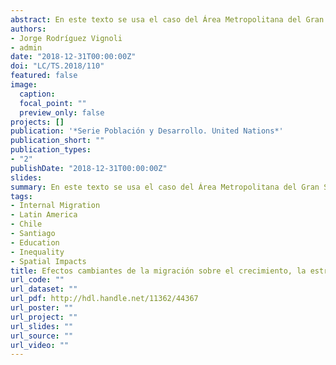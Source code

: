 ```yaml
---
abstract: En este texto se usa el caso del Área Metropolitana del Gran Santiago (AMGS), capital de Chile, para evaluar empíricamente el efecto de la de la migración interna, incluyendo la intrametropolitana, sobre algunas transformaciones metropolitanas. Los resultados, obtenidos mediante procedimientos novedosos, sugieren que la migración ha contribuido a diversificar socioeducativamente a la periferia y ha sido decisiva para la emergencia de núcleos de alta educación en zonas históricamente desaventajadas de la periferia, para los cuales se ha acuñado la voz “periferia elitizada”. Pese a lo anterior, la migración interna no ha tenido un efecto reductor de la segregación residencial, porque ha tendido a recortar la proporción de población de alta educación en el pericentro y, en cambio, ha contribuido a aumentar esta proporción en la zona oriente, que ya era la de mayor educación. Estos resultados se mantienen cuando se trabaja con una definición del Área Metropolitana del Gran Santiago Extendida (AMGS-E), la que incorpora comunas de reciente suburbanización, en parte empujada por inmigrantes de nivel socioeconómico alto, provenientes en su mayoría del AMGS.
authors:
- Jorge Rodríguez Vignoli
- admin
date: "2018-12-31T00:00:00Z"
doi: "LC/TS.2018/110"
featured: false
image:
  caption: 
  focal_point: ""
  preview_only: false
projects: []
publication: '*Serie Población y Desarrollo. United Nations*'
publication_short: ""
publication_types:
- "2"
publishDate: "2018-12-31T00:00:00Z"
slides: 
summary: En este texto se usa el caso del Área Metropolitana del Gran Santiago (AMGS), capital de Chile, para evaluar empíricamente el efecto de la de la migración interna, incluyendo la intrametropolitana, sobre algunas transformaciones metropolitanas.
tags:
- Internal Migration
- Latin America
- Chile
- Santiago
- Education
- Inequality
- Spatial Impacts
title: Efectos cambiantes de la migración sobre el crecimiento, la estructura demográfica y la segregación residencial en ciudades grandes. El caso de Santiago, Chile, 1977-2017
url_code: ""
url_dataset: ""
url_pdf: http://hdl.handle.net/11362/44367
url_poster: ""
url_project: ""
url_slides: ""
url_source: ""
url_video: ""
---
```

